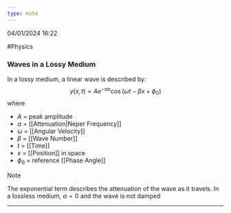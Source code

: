 ```yaml
---
type: note
---
```

04/01/2024 16:22

  #Physics 




### Waves in a Lossy Medium
In a lossy medium, a linear wave is described by:
$$
y(x,t)=Ae^{-\alpha x}\cos\left(\omega t-\beta x+\phi_0\right)
$$
where
- $A$ = peak amplitude
- $\alpha$ = [[Attenuation|Neper Frequency]]
- $\omega$ = [[Angular Velocity]]
- $\beta$ = [[Wave Number]]
- $t$ = [[Time]]
- $x$ = [[Position]] in space
- $\phi_0$ = reference [[Phase Angle]]

>[!note]
>The exponential term describes the attenuation of the wave as it travels. In a lossless medium, $\alpha=0$ and the wave is not damped

---